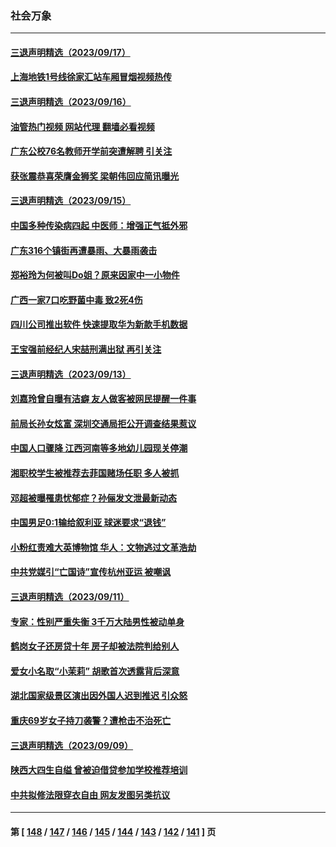 ### 社会万象
---
#### [三退声明精选（2023/09/17）](../../pages/ncid282/n14076369.md?09190045) 
#### [上海地铁1号线徐家汇站车厢冒烟视频热传](../../pages/ncid282/n14075515.md?09190045) 
#### [三退声明精选（2023/09/16）](../../pages/ncid282/n14075439.md?09190045) 
#### [油管热门视频 网站代理 翻墙必看视频](http://138.2.39.72:81/youtube.html?epic-marker?09190045)
#### [广东公校76名教师开学前突遭解聘 引关注](../../pages/ncid282/n14075392.md?09190045) 
#### [获张震恭喜荣膺金狮奖 梁朝伟回应简讯曝光](../../pages/ncid282/n14074660.md?09190045) 
#### [三退声明精选（2023/09/15）](../../pages/ncid282/n14074777.md?09190045) 
#### [中国多种传染病四起 中医师：增强正气抵外邪](../../pages/ncid282/n14074695.md?09190045) 
#### [广东316个镇街再遭暴雨、大暴雨袭击](../../pages/ncid282/n14074432.md?09190045) 
#### [郑裕玲为何被叫Do姐？原来因家中一小物件](../../pages/ncid282/n14073999.md?09190045) 
#### [广西一家7口吃野菌中毒 致2死4伤](../../pages/ncid282/n14073705.md?09190045) 
#### [四川公司推出软件 快速提取华为新款手机数据](../../pages/ncid282/n14073326.md?09190045) 
#### [王宝强前经纪人宋喆刑满出狱 再引关注](../../pages/ncid282/n14073251.md?09190045) 
#### [三退声明精选（2023/09/13）](../../pages/ncid282/n14073395.md?09190045) 
#### [刘嘉玲曾自曝有洁癖 友人做客被网民提醒一件事](../../pages/ncid282/n14073240.md?09190045) 
#### [前局长孙女炫富 深圳交通局拒公开调查结果惹议](../../pages/ncid282/n14072773.md?09190045) 
#### [中国人口骤降 江西河南等多地幼儿园现关停潮](../../pages/ncid282/n14073191.md?09190045) 
#### [湘职校学生被推荐去菲国赌场任职 多人被抓](../../pages/ncid282/n14072921.md?09190045) 
#### [邓超被曝罹患忧郁症？孙俪发文泄最新动态](../../pages/ncid282/n14072404.md?09190045) 
#### [中国男足0:1输给叙利亚 球迷要求“退钱”](../../pages/ncid282/n14072390.md?09190045) 
#### [小粉红责难大英博物馆 华人：文物逃过文革浩劫](../../pages/ncid282/n14072057.md?09190045) 
#### [中共党媒引“亡国诗”宣传杭州亚运 被嘲讽](../../pages/ncid282/n14072122.md?09190045) 
#### [三退声明精选（2023/09/11）](../../pages/ncid282/n14071647.md?09190045) 
#### [专家：性别严重失衡 3千万大陆男性被动单身](../../pages/ncid282/n14071513.md?09190045) 
#### [鹤岗女子还房贷十年 房子却被法院判给别人](../../pages/ncid282/n14071368.md?09190045) 
#### [爱女小名取“小茉莉” 胡歌首次透露背后深意](../../pages/ncid282/n14071027.md?09190045) 
#### [湖北国家级景区演出因外国人迟到推迟 引众怒](../../pages/ncid282/n14071005.md?09190045) 
#### [重庆69岁女子持刀袭警？遭枪击不治死亡](../../pages/ncid282/n14070829.md?09190045) 
#### [三退声明精选（2023/09/09）](../../pages/ncid282/n14070642.md?09190045) 
#### [陕西大四生自缢 曾被迫借贷参加学校推荐培训](../../pages/ncid282/n14070057.md?09190045) 
#### [中共拟修法限穿衣自由 网友发图另类抗议](../../pages/ncid282/n14070152.md?09190045) 

---
#### 第 [ [148](./148.md?09190045) / [147](./147.md?09190045) / [146](./146.md?09190045) / [145](./145.md?09190045) / [144](./144.md?09190045) / [143](./143.md?09190045) / [142](./142.md?09190045) / [141](./141.md?09190045) ] 页
